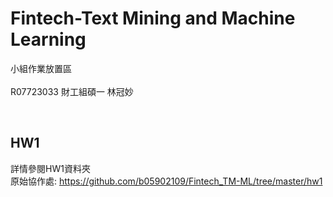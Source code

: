 
# Fintech-Text Mining and Machine Learning
小組作業放置區
<br><br>
R07723033 財工組碩一 林冠妙

<br>


## HW1

詳情參閱HW1資料夾
<br>
原始協作處: https://github.com/b05902109/Fintech_TM-ML/tree/master/hw1



